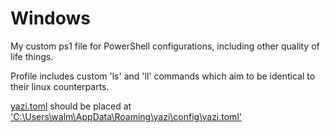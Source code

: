 # Windows
My custom ps1 file for PowerShell configurations, including other quality of life things.

Profile includes custom 'ls' and 'll' commands which aim to be identical to their linux counterparts.

<u>yazi.toml</u> should be placed at <u>'C:\Users\walm\AppData\Roaming\yazi\config\yazi.toml'</u>
